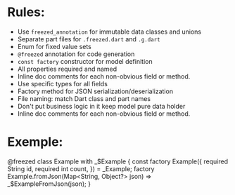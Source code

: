 # Rules:
- Use `freezed_annotation` for immutable data classes and unions
- Separate part files for `.freezed.dart` and `.g.dart`
- Enum for fixed value sets
- `@freezed` annotation for code generation
- `const factory` constructor for model definition
- All properties required and named
- Inline doc comments for each non-obvious field or method.
- Use specific types for all fields
- Factory method for JSON serialization/deserialization
- File naming: match Dart class and part names
- Don't put business logic in it keep model pure data holder
- Inline doc comments for each non-obvious field or method.

# Exemple:
@freezed
class Example with _$Example {
  const factory Example({
    required String id,
    required int count,
  }) = _Example;
  factory Example.fromJson(Map<String, Object?> json) => _$ExampleFromJson(json);
}
